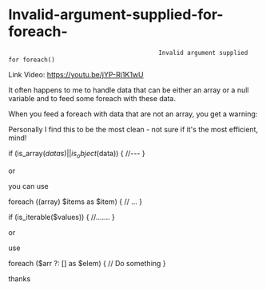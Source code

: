 # Invalid-argument-supplied-for-foreach-


                                              Invalid argument supplied for foreach()
											  
Link Video: https://youtu.be/jYP-Rj1K1wU

It often happens to me to handle data that can be either an array or a null variable and to feed some foreach with these data.

When you feed a foreach with data that are not an array, you get a warning:

Personally I find this to be the most clean - not sure if it's the most efficient, mind!

if (is_array($datas) || is_object($data))
        {
		//---
	}
		

or

you can use 

foreach ((array) $items as $item) {
 // ...
 }

if (is_iterable($values))
{
    //.......
} 


or 

use

foreach ($arr ?: [] as $elem) {
    // Do something
}

thanks
